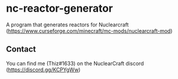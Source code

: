 # nc-reactor-generator

A program that generates reactors for Nuclearcraft (https://www.curseforge.com/minecraft/mc-mods/nuclearcraft-mod)

## Contact
You can find me (Thiz#1633) on the NuclearCraft discord (https://discord.gg/KCPYgWw)
